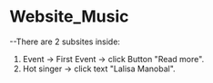 # Website_Music
--There are 2 subsites inside:
1. Event -> First Event -> click Button "Read more".
2. Hot singer -> click text "Lalisa Manobal".
